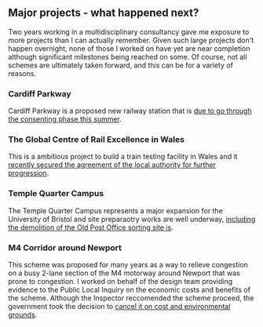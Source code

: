 ## Major projects - what happened next?

Two years working in a multidisciplinary consultancy gave me exposure to more projects than I can actually remember. Given such large projects don't happen overnight, none of those I worked on have yet are near completion although significant milestones being reached on some. Of course, not all schemes are ultimately taken forward, and this can be for a variety of reasons.

### Cardiff Parkway  

Cardiff Parkway is a proposed new railway station that is [due to go through the consenting phase this summer](https://www.bbc.co.uk/news/uk-wales-46967369).  

### The Global Centre of Rail Excellence in Wales  

This is a ambitious project to build a train testing facility in Wales and it [recently secured the agreement of the local authority for further progression](https://www.walesonline.co.uk/news/local-news/global-centre-rail-excellence-takes-16222717).  

### Temple Quarter Campus  

The Temple Quarter Campus represents a major expansion for the University of Bristol and site preparaotry works are well underway, [including the demolition of the Old Post Office sorting site is](https://www.theguardian.com/uk-news/2019/jan/30/demolition-of-bristol-eyesore-makes-way-for-university-campus-temple-quarter).  

### M4 Corridor around Newport

This scheme was proposed for many years as a way to relieve congestion on a busy 2-lane section of the M4 motorway around Newport that was prone to congestion. I worked on behalf of the design team providing evidence to the Public Local Inquiry on the economic costs and benefits of the scheme. Although the Inspector reccomended the scheme proceed, the government took the decision to [cancel it on cost and environmental grounds](https://gov.wales/m4-corridor-around-newport-overview). 



